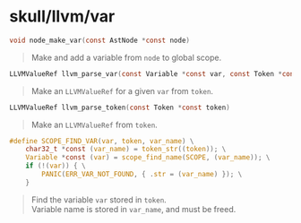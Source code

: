 # skull/llvm/var

```c
void node_make_var(const AstNode *const node)
```

> Make and add a variable from `node` to global scope.

```c
LLVMValueRef llvm_parse_var(const Variable *const var, const Token *const token)
```

> Make an `LLVMValueRef` for a given `var` from `token`.

```c
LLVMValueRef llvm_parse_token(const Token *const token)
```

> Make an `LLVMValueRef` from `token`.

```c
#define SCOPE_FIND_VAR(var, token, var_name) \
	char32_t *const (var_name) = token_str((token)); \
	Variable *const (var) = scope_find_name(SCOPE, (var_name)); \
	if (!(var)) { \
		PANIC(ERR_VAR_NOT_FOUND, { .str = (var_name) }); \
	}
```

> Find the variable `var` stored in `token`.
> \
> Variable name is stored in `var_name`, and must be freed.

